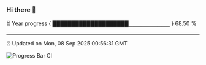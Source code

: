 ### Hi there 👋

⏳ Year progress { ████████████████████▁▁▁▁▁▁▁▁▁▁ } 68.50 %

---

⏰ Updated on Mon, 08 Sep 2025 00:56:31 GMT

![Progress Bar CI](https://github.com/Shyam-Makwana/GitHub-Actions-Demo/workflows/Progress%20Bar%20CI/badge.svg)
